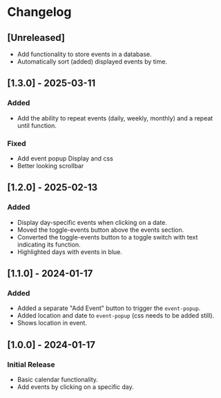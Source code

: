 # Changelog

## [Unreleased]

- Add functionality to store events in a database.
- Automatically sort (added) displayed events by time.

## [1.3.0] - 2025-03-11

### Added

- Add the ability to repeat events (daily, weekly, monthly) and a repeat until function.

### Fixed

- Add event popup Display and css
- Better looking scrollbar

## [1.2.0] - 2025-02-13

### Added

- Display day-specific events when clicking on a date.
- Moved the toggle-events button above the events section.
- Converted the toggle-events button to a toggle switch with text indicating its function.
- Highlighted days with events in blue.

## [1.1.0] - 2024-01-17

### Added

- Added a separate "Add Event" button to trigger the `event-popup`.
- Added location and date to `event-popup` (css needs to be added still).
- Shows location in event.

## [1.0.0] - 2024-01-17

### Initial Release

- Basic calendar functionality.
- Add events by clicking on a specific day.
